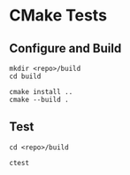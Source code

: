 # CMake Tests

## Configure and Build
```
mkdir <repo>/build
cd build

cmake install ..
cmake --build .
```

## Test
```
cd <repo>/build

ctest
```
